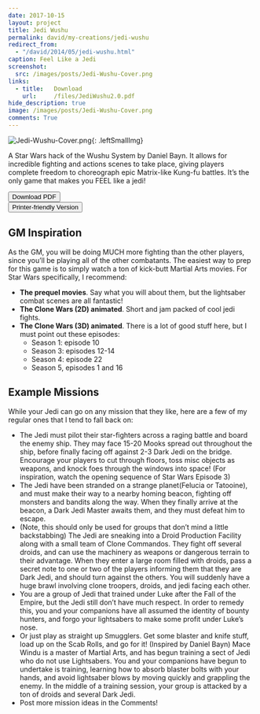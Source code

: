 ```yaml
---
date: 2017-10-15
layout: project
title: Jedi Wushu
permalink: david/my-creations/jedi-wushu
redirect_from:
  - "/david/2014/05/jedi-wushu.html"
caption: Feel Like a Jedi
screenshot:
  src: /images/posts/Jedi-Wushu-Cover.png
links: 
  - title:   Download
    url:     /files/JediWushu2.0.pdf
hide_description: true
image: /images/posts/Jedi-Wushu-Cover.png
comments: True
---
```


![Jedi-Wushu-Cover.png]({{site.url}}/images/posts/Jedi-Wushu-Cover.png){: .leftSmallImg}

A Star Wars hack of the Wushu System by Daniel Bayn. It allows for incredible fighting and actions scenes to take place, giving players complete freedom to choreograph epic Matrix-like Kung-fu battles. It’s the only game that makes you FEEL like a jedi!

<div class="row">
  <div class="col-lg-6 col-12 tightSpacing buttonWrapper"><button class="btn btn-primary btn-lg" onclick="location.href='/files/JediWushu2.0.pdf'" type="button">Download PDF</button></div>
  <div class="col-lg-6 col-12 tightSpacing buttonWrapper"><button class="btn btn-primary btn-lg" onclick="location.href='/files/JediWushu2.0Printer.pdf'" type="button">Printer-friendly Version</button></div>
</div>

## GM Inspiration

As the GM, you will be doing MUCH more fighting than the other players, since you’ll be playing all of the other combatants. The easiest way to prep for this game is to simply watch a ton of kick-butt Martial Arts movies. For Star Wars specifically, I recommend:

 * **The prequel movies**. Say what you will about them, but the lightsaber combat scenes are all fantastic!
 * **The Clone Wars (2D) animated**. Short and jam packed of cool jedi fights.
 * **The Clone Wars (3D) animated**. There is a lot of good stuff here, but I must point out these episodes:
   * Season 1: episode 10
   * Season 3: episodes 12-14
   * Season 4: episode 22
   * Season 5, episodes 1 and 16

## Example Missions

While your Jedi can go on any mission that they like, here are a few of my regular ones that I tend to fall back on:

 * The Jedi must pilot their star-fighters across a raging battle and board the enemy ship. They may face 15-20 Mooks spread out throughout the ship, before finally facing off against 2-3 Dark Jedi on the bridge. Encourage your players to cut through floors, toss misc objects as weapons, and knock foes through the windows into space! (For inspiration, watch the opening sequence of Star Wars Episode 3)
 * The Jedi have been stranded on a strange planet(Felucia or Tatooine), and must make their way to a nearby homing beacon, fighting off monsters and bandits along the way. When they finally arrive at the beacon, a Dark Jedi Master awaits them, and they must defeat him to escape.
 * (Note, this should only be used for groups that don’t mind a little backstabbing)
The Jedi are sneaking into a Droid Production Facility along with a small team of Clone Commandos. They fight off several droids, and can use the machinery as weapons or dangerous terrain to their advantage. When they enter a large room filled with droids, pass a secret note to one or two of the players informing them that they are Dark Jedi, and should turn against the others. You will suddenly have a huge brawl involving clone troopers, droids, and jedi facing each other.
 * You are a group of Jedi that trained under Luke after the Fall of the Empire, but the Jedi still don’t have much respect. In order to remedy this, you and your companions have all assumed the identity of bounty hunters, and forgo your lightsabers to make some profit under Luke’s nose.
 * Or just play as straight up Smugglers. Get some blaster and knife stuff, load up on the Scab Rolls, and go for it!
(Inspired by Daniel Bayn) Mace Windu is a master of Martial Arts, and has begun training a sect of Jedi who do not use Lightsabers. You and your companions have begun to undertake is training, learning how to absorb blaster bolts with your hands, and avoid lightsaber blows by moving quickly and grappling the enemy. In the middle of a training session, your group is attacked by a ton of droids and several Dark Jedi.
 * Post more mission ideas in the Comments!
